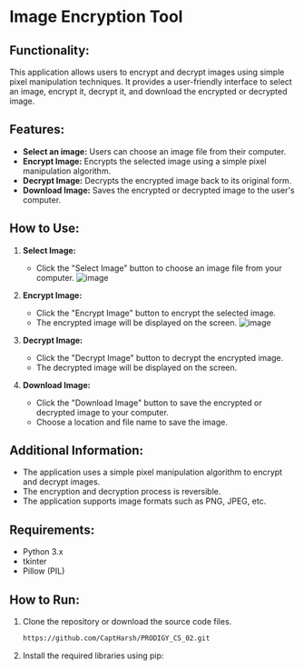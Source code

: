 # Image Encryption Tool

## Functionality:
This application allows users to encrypt and decrypt images using simple pixel manipulation techniques. It provides a user-friendly interface to select an image, encrypt it, decrypt it, and download the encrypted or decrypted image.

## Features:
- **Select an image:** Users can choose an image file from their computer.
- **Encrypt Image:** Encrypts the selected image using a simple pixel manipulation algorithm.
- **Decrypt Image:** Decrypts the encrypted image back to its original form.
- **Download Image:** Saves the encrypted or decrypted image to the user's computer.

## How to Use:
1. **Select Image:**
   - Click the "Select Image" button to choose an image file from your computer.
   ![image](https://github.com/CaptHarsh/PRODIGY_CS_02/assets/117205669/e10b6773-de54-49f4-989f-5f0fb40e4636)



2. **Encrypt Image:**
   - Click the "Encrypt Image" button to encrypt the selected image.
   - The encrypted image will be displayed on the screen.
   ![image](https://github.com/CaptHarsh/PRODIGY_CS_02/assets/117205669/1694c06c-25ba-404d-8bf6-002f3ff985ab)



3. **Decrypt Image:**
   - Click the "Decrypt Image" button to decrypt the encrypted image.
   - The decrypted image will be displayed on the screen.
   

4. **Download Image:**
   - Click the "Download Image" button to save the encrypted or decrypted image to your computer.
   - Choose a location and file name to save the image.

## Additional Information:
- The application uses a simple pixel manipulation algorithm to encrypt and decrypt images.
- The encryption and decryption process is reversible.
- The application supports image formats such as PNG, JPEG, etc.

## Requirements:
- Python 3.x
- tkinter
- Pillow (PIL)

## How to Run:
1. Clone the repository or download the source code files.
   ```bash
   https://github.com/CaptHarsh/PRODIGY_CS_02.git
3. Install the required libraries using pip:
